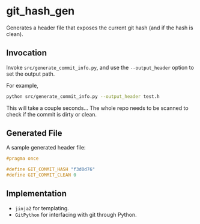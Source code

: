 # git_hash_gen
Generates a header file that exposes the current git hash (and if the hash is clean). 

## Invocation
Invoke `src/generate_commit_info.py`, and use the `--output_header` option to set the output path.

For example,
```sh
python src/generate_commit_info.py --output_header test.h 
```

This will take a couple seconds... The whole repo needs to be scanned to check if the commit is dirty or clean.

## Generated File
A sample generated header file:

```h
#pragma once

#define GIT_COMMIT_HASH "f3d0d76"
#define GIT_COMMIT_CLEAN 0
```

## Implementation
- `jinja2` for templating.
- `GitPython` for interfacing with git through Python.